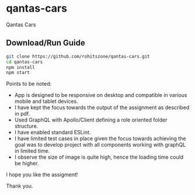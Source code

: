# qantas-cars
Qantas Cars

## Download/Run Guide

```sh
git clone https://github.com/rohitszone/qantas-cars.git
cd qantas-cars
npm install
npm start
```

Points to be noted:
* App is designed to be responsive on desktop and compatible in various mobile and tablet devices.
* I have kept the focus towards the output of the assignment as described in pdf.
* Used GraphQL with Apollo/Client defining a role oriented folder structure.
* I have enabled standard ESLint.
* I have limited test cases in place given the focus towards achieving the goal was to develop project with all components working with graphQL in limited time. 
* I observe the size of image is quite high, hence the loading time could be higher.

I hope you like the assigment!

Thank you.
